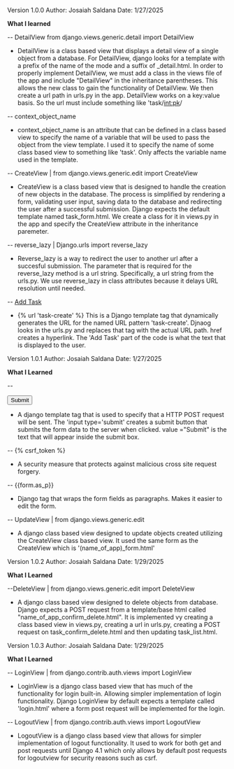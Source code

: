 Version 1.0.0
Author: Josaiah Saldana
Date: 1/27/2025

**What I learned**

-- DetailView from django.views.generic.detail import DetailView

- DetailView is a class based view that displays a detail view of a single object from a database. For DetailView, django looks for a template with a prefix of the name of the mode and a suffix of \_detail.html. In order to properly implement DetailView, we must add a class in the views file of the app and include "DetailView" in the inheritance parentheses. This allows the new class to gain the functionality of DetailView. We then create a url path in urls.py in the app. DetailView works on a key:value basis. So the url must include something like 'task/<int:pk>/

-- context_object_name

- context_object_name is an attribute that can be defined in a class based view to specify the name of a variable that will be used to pass the object from the view template. I used it to specify the name of some class based view to something like 'task'. Only affects the variable name used in the template.

-- CreateView | from django.views.generic.edit import CreateView

- CreateView is a class based view that is designed to handle the creation of new objects in the database. The process is simplified by rendering a form, validating user input, saving data to the database and redirecting the user after a successful submission. Django expects the default template named task_form.html. We create a class for it in views.py in the app and specify the CreateView attribute in the inheritance paremeter.

-- reverse_lazy | Django.urls import reverse_lazy

- Reverse_lazy is a way to redirect the user to another url after a succesful submission. The parameter that is required for the reverse_lazy method is a url string. Specifically, a url string from the urls.py. We use reverse_lazy in class attributes because it delays URL resolution until needed.

-- <a href="{% url 'task-create' %}"> Add Task</a>

- {% url 'task-create' %} This is a Django template tag that dynamically generates the URL for the named URL pattern 'task-create'. Djnaog looks in the urls.py and replaces that tag with the actual URL path. href creates a hyperlink. The 'Add Task' part of the code is what the text that is displayed to the user.

Version 1.0.1
Author: Josaiah Saldana
Date: 1/27/2025

**What I Learned**

-- <form method="POST" action="">
<input type="submit" value="Submit" />

</form>

- A django template tag that is used to specify that a HTTP POST request will be sent. The 'input type='submit' creates a submit button that submits the form data to the server when clicked. value ="Submit" is the text that will appear inside the submit box.

-- {% csrf_token %}

- A security measure that protects against malicious cross site request forgery.

-- {{form.as_p}}

- Django tag that wraps the form fields as paragraphs. Makes it easier to edit the form.

-- UpdateView | from django.views.generic.edit

- A django class based view designed to update objects created utilizing the CreateView class based view. It used the same form as the CreateView which is '(name_of_app)\_form.html'

Version 1.0.2
Author: Josaiah Saldana
Date: 1/29/2025

**What I Learned**

--DeleteView | from django.views.generic.edit import DeleteView

- A django class based view designed to delete objects from database. Django expects a POST request from a template/base html called "name_of_app_confirm_delete.html". It is implemented vy creating a class based view in views.py, creating a url in urls.py, creating a POST request on task_confirm_delete.html and then updating task_list.html.

Version 1.0.3
Author: Josaiah Saldana
Date: 1/29/2025

**What I Learned**

-- LoginView | from django.contrib.auth.views import LoginView

- LoginView is a django class based view that has much of the functionality for login built-in. Allowing simpler implementation of login functionality. Django LoginView by default expects a template called 'login.html' where a form post request will be implemented for the login.

-- LogoutView | from django.contrib.auth.views import LogoutView

- LogoutView is a django class based view that allows for simpler implementation of logout functionality. It used to work for both get and post requests until Django 4.1 which only allows by default post requests for logoutview for security reasons such as csrf.
